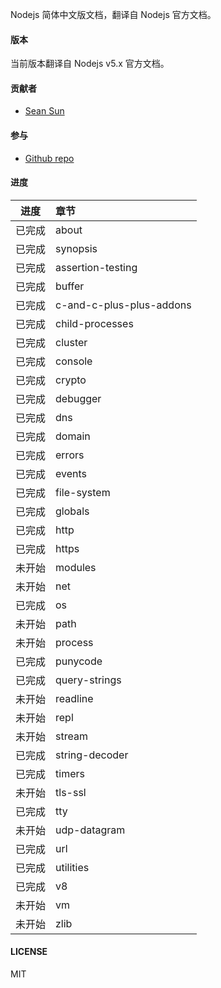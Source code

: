 Nodejs 简体中文版文档，翻译自 Nodejs 官方文档。

#### 版本

当前版本翻译自 Nodejs v5.x 官方文档。

#### 贡献者

- [Sean Sun](http://pinggod.com)

#### 参与

- [Github repo](https://github.com/pinggod/node-doc)

#### 进度

|   进度    |     章节              |
|:---------:|:----------------------|
|  已完成   |  about  |
|  已完成   |  synopsis  |
|  已完成   |  assertion-testing  |
|  已完成   |  buffer  |
|  已完成   |  c-and-c-plus-plus-addons  |
|  已完成   |  child-processes  |
|  已完成   |  cluster  |
|  已完成   |  console  |
|  已完成   |  crypto  |
|  已完成   |  debugger  |
|  已完成   |  dns  |
|  已完成   |  domain  |
|  已完成   |  errors  |
|  已完成   |  events  |
|  已完成   |  file-system  |
|  已完成   |  globals  |
|  已完成   |  http  |
|  已完成   |  https  |
|  未开始   |  modules  |
|  未开始   |  net  |
|  已完成   |  os  |
|  未开始   |  path  |
|  未开始   |  process  |
|  已完成   |  punycode  |
|  已完成   |  query-strings  |
|  未开始   |  readline  |
|  未开始   |  repl  |
|  未开始   |  stream  |
|  已完成   |  string-decoder  |
|  已完成   |  timers  |
|  未开始   |  tls-ssl  |
|  已完成   |  tty  |
|  未开始   |  udp-datagram  |
|  已完成   |  url  |
|  已完成   |  utilities  |
|  已完成   |  v8  |
|  未开始   |  vm  |
|  未开始   |  zlib  |

#### LICENSE

MIT
